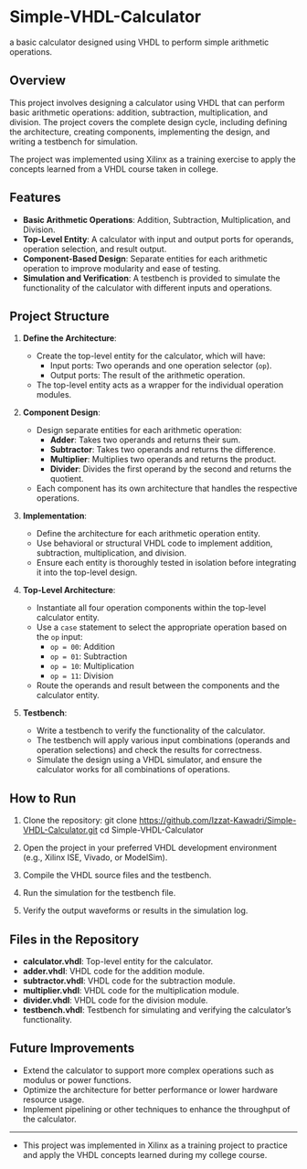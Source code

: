 # Simple-VHDL-Calculator
a basic calculator designed using VHDL to perform simple arithmetic operations.

## Overview
This project involves designing a calculator using VHDL that can perform basic arithmetic operations: addition, subtraction, multiplication, and division. The project covers the complete design cycle, including defining the architecture, creating components, implementing the design, and writing a testbench for simulation.

The project was implemented using Xilinx as a training exercise to apply the concepts learned from a VHDL course taken in college.

## Features
- **Basic Arithmetic Operations**: Addition, Subtraction, Multiplication, and Division.
- **Top-Level Entity**: A calculator with input and output ports for operands, operation selection, and result output.
- **Component-Based Design**: Separate entities for each arithmetic operation to improve modularity and ease of testing.
- **Simulation and Verification**: A testbench is provided to simulate the functionality of the calculator with different inputs and operations.

## Project Structure

1. **Define the Architecture**:
   - Create the top-level entity for the calculator, which will have:
     - Input ports: Two operands and one operation selector (`op`).
     - Output ports: The result of the arithmetic operation.
   - The top-level entity acts as a wrapper for the individual operation modules.

2. **Component Design**:
   - Design separate entities for each arithmetic operation:
     - **Adder**: Takes two operands and returns their sum.
     - **Subtractor**: Takes two operands and returns the difference.
     - **Multiplier**: Multiplies two operands and returns the product.
     - **Divider**: Divides the first operand by the second and returns the quotient.
   - Each component has its own architecture that handles the respective operations.

3. **Implementation**:
   - Define the architecture for each arithmetic operation entity.
   - Use behavioral or structural VHDL code to implement addition, subtraction, multiplication, and division.
   - Ensure each entity is thoroughly tested in isolation before integrating it into the top-level design.

4. **Top-Level Architecture**:
   - Instantiate all four operation components within the top-level calculator entity.
   - Use a `case` statement to select the appropriate operation based on the `op` input:
     - `op = 00`: Addition
     - `op = 01`: Subtraction
     - `op = 10`: Multiplication
     - `op = 11`: Division
   - Route the operands and result between the components and the calculator entity.

5. **Testbench**:
   - Write a testbench to verify the functionality of the calculator.
   - The testbench will apply various input combinations (operands and operation selections) and check the results for correctness.
   - Simulate the design using a VHDL simulator, and ensure the calculator works for all combinations of operations.

## How to Run
1. Clone the repository:
   git clone https://github.com/Izzat-Kawadri/Simple-VHDL-Calculator.git
   cd Simple-VHDL-Calculator

3. Open the project in your preferred VHDL development environment (e.g., Xilinx ISE, Vivado, or ModelSim).
4. Compile the VHDL source files and the testbench.
5. Run the simulation for the testbench file.
6. Verify the output waveforms or results in the simulation log.

## Files in the Repository
- **calculator.vhdl**: Top-level entity for the calculator.
- **adder.vhdl**: VHDL code for the addition module.
- **subtractor.vhdl**: VHDL code for the subtraction module.
- **multiplier.vhdl**: VHDL code for the multiplication module.
- **divider.vhdl**: VHDL code for the division module.
- **testbench.vhdl**: Testbench for simulating and verifying the calculator’s functionality.

## Future Improvements
- Extend the calculator to support more complex operations such as modulus or power functions.
- Optimize the architecture for better performance or lower hardware resource usage.
- Implement pipelining or other techniques to enhance the throughput of the calculator.
---
- This project was implemented in Xilinx as a training project to practice and apply the VHDL concepts learned during my college course.
